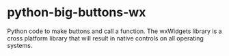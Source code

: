 # python-big-buttons-wx

Python code to make buttons and call a function. The wxWidgets library is a cross platform library that will result in native controls on all operating systems.
